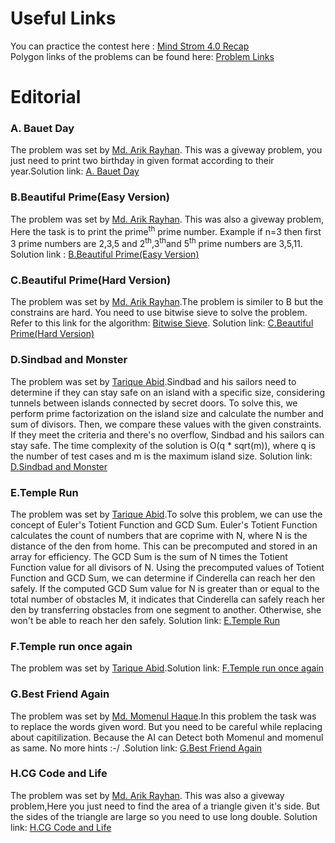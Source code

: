 <h1>Useful Links</h1>
<p>
You can practice the contest here : <a href="https://codeforces.com/contestInvitation/4284d68fadff82c5b861d3818b70eca85ee1011e">Mind Strom 4.0 Recap</a><br>
Polygon links of the problems can be found here: <a href="https://github.com/mdarikrayhan/Mind-Strom-4.0-Editorial-and-Problem-Set/blob/main/Problem%20Polygon%20Link.txt">Problem Links</a><br>
</p>


<h1>Editorial</h1>

<h3>A. Bauet Day </h3>
<p>
The problem was set by <a href="https://github.com/mdarikrayhan">Md. Arik Rayhan</a>. This was a giveway problem, you just need to print two birthday in given format according to their year.Solution link: <a href="https://github.com/mdarikrayhan/Mind-Strom-4.0-Editorial-and-Problem-Set/tree/main/Solution/1.Bauet%20Day">A. Bauet Day </a>

</p>

<h3>B.Beautiful Prime(Easy Version)</h3>
<p>
The problem was set by <a href="https://github.com/mdarikrayhan">Md. Arik Rayhan</a>. This was also a giveway problem, Here the task is to print the prime<sup>th</sup> prime number. Example if n=3 then first 3 prime numbers are 2,3,5 and 2<sup>th</sup>,3<sup>th</sup>and 5<sup>th</sup> prime numbers are 3,5,11. Solution link : <a href="https://github.com/mdarikrayhan/Mind-Strom-4.0-Editorial-and-Problem-Set/tree/main/Solution/2.Beautiful%20Prime(Easy%20Version)">B.Beautiful Prime(Easy Version)</a>
</p>

<h3>C.Beautiful Prime(Hard Version)</h3>
<p>
The problem was set by <a href="https://github.com/mdarikrayhan">Md. Arik Rayhan</a>.The problem is similer to B but the constrains are hard. You need to use bitwise sieve to solve the problem. Refer to this link for the algorithm: <a href="https://www.shafaetsplanet.com/?p=855">Bitwise Sieve</a>. Solution link: <a href="https://github.com/mdarikrayhan/Mind-Strom-4.0-Editorial-and-Problem-Set/tree/main/Solution/3.Beautiful%20Prime(Hard%20Version)">C.Beautiful Prime(Hard Version)</a>
</p>

<h3>D.Sindbad and Monster</h3>
<p>
The problem was set by <a href="">Tarique Abid</a>.Sindbad and his sailors need to determine if they can stay safe on an island with a specific size, considering tunnels between islands connected by secret doors. To solve this, we perform prime factorization on the island size and calculate the number and sum of divisors. Then, we compare these values with the given constraints. If they meet the criteria and there's no overflow, Sindbad and his sailors can stay safe. The time complexity of the solution is O(q * sqrt(m)), where q is the number of test cases and m is the maximum island size. Solution link: <a href="https://github.com/mdarikrayhan/Mind-Strom-4.0-Editorial-and-Problem-Set/tree/main/Solution/4.Sindbad%20and%20Monster">D.Sindbad and Monster</a>
</p>

<h3>E.Temple Run</h3>
<p>
The problem was set by <a href="">Tarique Abid</a>.To solve this problem, we can use the concept of Euler's Totient Function and GCD Sum. Euler's Totient Function calculates the count of numbers that are coprime with N, where N is the distance of the den from home. This can be precomputed and stored in an array for efficiency. The GCD Sum is the sum of N times the Totient Function value for all divisors of N.
Using the precomputed values of Totient Function and GCD Sum, we can determine if Cinderella can reach her den safely. If the computed GCD Sum value for N is greater than or equal to the total number of obstacles M, it indicates that Cinderella can safely reach her den by transferring obstacles from one segment to another. Otherwise, she won't be able to reach her den safely. Solution link: <a href="https://github.com/mdarikrayhan/Mind-Strom-4.0-Editorial-and-Problem-Set/tree/main/Solution/5.Temple%20Run">E.Temple Run</a>
</p>

<h3>F.Temple run once again</h3>
<p>
The problem was set by <a href="">Tarique Abid</a>.Solution link: <a href="https://github.com/mdarikrayhan/Mind-Strom-4.0-Editorial-and-Problem-Set/tree/main/Solution/6.Temple%20run%20once%20again">F.Temple run once again</a>
</p>

<h3>G.Best Friend Again</h3>
<p>
The problem was set by <a href="https://github.com/MomenulHaque50">Md. Momenul Haque</a>.In this problem the task was to replace the words given word. But you need to be careful while replacing about capitilization. Because the AI can Detect both Momenul and momenul as same. No more hints :-/ .Solution link: <a href="https://github.com/mdarikrayhan/Mind-Strom-4.0-Editorial-and-Problem-Set/tree/main/Solution/7.Best%20Friend%20Again">G.Best Friend Again</a>
</p>

<h3>H.CG Code and Life</h3>
<p>
The problem was set by <a href="https://github.com/mdarikrayhan">Md. Arik Rayhan</a>. This was also a giveway problem,Here you just need to find the area of a triangle given it's side. But the sides of the triangle are large so you need to use long double. Solution link: <a href="https://github.com/mdarikrayhan/Mind-Strom-4.0-Editorial-and-Problem-Set/tree/main/Solution/8.CG%20Code%20and%20Life">H.CG Code and Life</a>
</p>